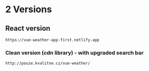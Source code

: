 # 2 Versions

## React version
```
https://vue-weather-app-first.netlify.app
```

### Clean version (cdn library) - with upgraded search bar
```
http://pouze.kvalitne.cz/vue-weather/
```
